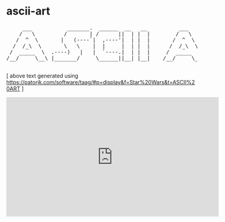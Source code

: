 # ascii-art

<pre>
     ___           _______.  ______  __   __          ___      .______     .___________.
    /   \         /       | /      ||  | |  |        /   \     |   _  \    |           |
   /  ^  \       |   (----`|  ,----'|  | |  |       /  ^  \    |  |_)  |   `---|  |----`
  /  /_\  \       \   \    |  |     |  | |  |      /  /_\  \   |      /        |  |     
 /  _____  \  .----)   |   |  `----.|  | |  |     /  _____  \  |  |\  \----.   |  |     
/__/     \__\ |_______/     \______||__| |__|    /__/     \__\ | _| `._____|   |__|     
                                                                                        
</pre>
[ above text generated using https://patorjk.com/software/taag/#p=display&f=Star%20Wars&t=ASCII%20ART ]


<iframe width="560" height="315" src="https://www.youtube.com/embed/SaYx9L6sLcQ" title="YouTube video player" frameborder="0" allow="accelerometer; autoplay; clipboard-write; encrypted-media; gyroscope; picture-in-picture" allowfullscreen></iframe>
